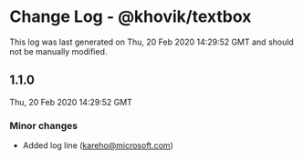 # Change Log - @khovik/textbox

This log was last generated on Thu, 20 Feb 2020 14:29:52 GMT and should not be manually modified.

## 1.1.0
Thu, 20 Feb 2020 14:29:52 GMT

### Minor changes

- Added log line (kareho@microsoft.com)